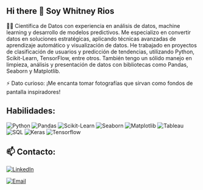 ## Hi there 👋 Soy Whitney Rios

<!--
**wh1tneyr/wh1tneyr** is a ✨ _special_ ✨ repository because its `README.md` (this file) appears on your GitHub profile.

-->

👩‍💻 Científica de Datos con experiencia en análisis de datos, machine learning y desarrollo de modelos predictivos. Me especializo en convertir datos en soluciones estratégicas, aplicando técnicas avanzadas de aprendizaje automático y visualización de datos. He trabajado en proyectos de clasificación de usuarios y predicción de tendencias, utilizando Python, Scikit-Learn, TensorFlow, entre otros. También tengo un sólido manejo en limpieza, análisis y presentación de datos con bibliotecas como Pandas, Seaborn y Matplotlib.

⚡ Dato curioso: ¡Me encanta tomar fotografías que sirvan como fondos de pantalla inspiradores!


## Habilidades:
<!--

-->
![Python](https://img.shields.io/badge/Python-blue?style=for-the-badge&logo=python&logoColor=white)
![Pandas](https://img.shields.io/badge/Pandas-150458?style=for-the-badge&logo=pandas&logoColor=white)
![Scikit-Learn](https://img.shields.io/badge/Scikit-Learn-orange?style=for-the-badge&logo=scikit-learn&logoColor=white)
![Seaborn](https://img.shields.io/badge/Seaborn-green?style=for-the-badge&logo=seaborn&logoColor=white)
![Matplotlib](https://img.shields.io/badge/Matplotlib-brown?style=for-the-badge&logo=matplotlib&logoColor=white)
![Tableau](https://img.shields.io/badge/Tableau-purple?style=for-the-badge&logo=tableau&logoColor=white)
![SQL](https://img.shields.io/badge/SQL-pink?style=for-the-badge&logo=sql&logoColor=white)
![Keras](https://img.shields.io/badge/Keras-camel?style=for-the-badge&logo=keras&logoColor=white)
![Tensorflow](https://img.shields.io/badge/TensorFlow-red?style=for-the-badge&logo=tensorflow&logoColor=white)


## 📫 Contacto:
<!--

-->

[![LinkedIn](https://img.shields.io/badge/LinkedIn-150458?style=for-the-badge&logo=linkedin&logoColor=white)](https://www.linkedin.com/in/whitney-rios-p/)


[![Email](https://img.shields.io/badge/Email-D14836?style=for-the-badge&logo=gmail&logoColor=white)](mailto:rioswhit@gmail.com)

